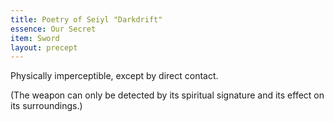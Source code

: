 ```yaml
---
title: Poetry of Seiyl "Darkdrift"
essence: Our Secret
item: Sword
layout: precept
---
```


Physically imperceptible, except by direct contact.

(The weapon can only be detected by its spiritual signature and its effect on its surroundings.)
